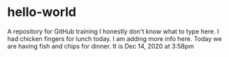 # hello-world
A repository for GitHub training
I honestly don't know what to type here. I had chicken fingers for lunch today.
I am adding more info here. Today we are having fish and chips for dinner. It is Dec 14, 2020 at 3:58pm
